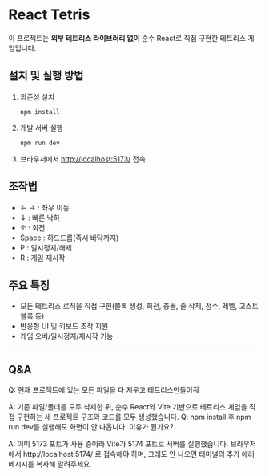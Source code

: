 # React Tetris

이 프로젝트는 **외부 테트리스 라이브러리 없이** 순수 React로 직접 구현한 테트리스 게임입니다.

## 설치 및 실행 방법

1. 의존성 설치  
   ```
   npm install
   ```
2. 개발 서버 실행  
   ```
   npm run dev
   ```
3. 브라우저에서 [http://localhost:5173/](http://localhost:5173/) 접속

## 조작법

- ← → : 좌우 이동
- ↓ : 빠른 낙하
- ↑ : 회전
- Space : 하드드롭(즉시 바닥까지)
- P : 일시정지/해제
- R : 게임 재시작

## 주요 특징

- 모든 테트리스 로직을 직접 구현(블록 생성, 회전, 충돌, 줄 삭제, 점수, 레벨, 고스트 블록 등)
- 반응형 UI 및 키보드 조작 지원
- 게임 오버/일시정지/재시작 기능

---

## Q&A

Q: 현재 프로젝트에 있는 모든 파일을 다 지우고 테트리스만들어줘

A: 기존 파일/폴더를 모두 삭제한 뒤, 순수 React와 Vite 기반으로 테트리스 게임을 직접 구현하는 새 프로젝트 구조와 코드를 모두 생성했습니다.
Q: npm install 후 npm run dev를 실행해도 화면이 안 나옵니다. 이유가 뭔가요?

A: 이미 5173 포트가 사용 중이라 Vite가 5174 포트로 서버를 실행했습니다. 브라우저에서 http://localhost:5174/ 로 접속해야 하며, 그래도 안 나오면 터미널의 추가 에러 메시지를 복사해 알려주세요.